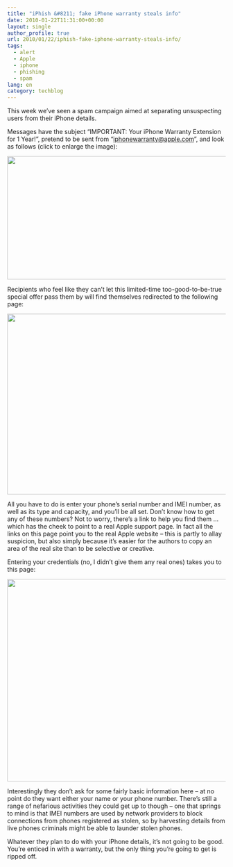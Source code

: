 ```yaml
---
title: "iPhish &#8211; fake iPhone warranty steals info"
date: 2010-01-22T11:31:00+00:00
layout: single
author_profile: true
url: 2010/01/22/iphish-fake-iphone-warranty-steals-info/
tags:
  - alert
  - Apple
  - iphone
  - phishing
  - spam
lang: en
category: techblog
---
```

This week we’ve seen a spam campaign aimed at separating unsuspecting users from their iPhone details.

Messages have the subject “IMPORTANT: Your iPhone Warranty Extension for 1 Year!”, pretend to be sent from “iphonewarranty@apple.com”, and look as follows (click to enlarge the image):

<div>
  <a href="http://1.bp.blogspot.com/_vaUVXcmC3OI/S1mExqcLapI/AAAAAAAAAuQ/06YWX_bmkSE/s1600-h/iphish-message.jpg" imageanchor="1"><img border="0" height="284" src="http://1.bp.blogspot.com/_vaUVXcmC3OI/S1mExqcLapI/AAAAAAAAAuQ/06YWX_bmkSE/s640/iphish-message.jpg" width="640" /></a>
</div>

Recipients who feel like they can’t let this limited-time too-good-to-be-true special offer pass them by will find themselves redirected to the following page:

<div>
  <a href="http://4.bp.blogspot.com/_vaUVXcmC3OI/S1mEzp_CeXI/AAAAAAAAAuY/V3K4CPF6FEg/s1600-h/iphish-page.jpg" imageanchor="1"><img border="0" height="416" src="http://4.bp.blogspot.com/_vaUVXcmC3OI/S1mEzp_CeXI/AAAAAAAAAuY/V3K4CPF6FEg/s640/iphish-page.jpg" width="640" /></a>
</div>

All you have to do is enter your phone’s serial number and IMEI number, as well as its type and capacity, and you’ll be all set. Don’t know how to get any of these numbers? Not to worry, there’s a link to help you find them … which has the cheek to point to a real Apple support page. In fact all the links on this page point you to the real Apple website &#8211; this is partly to allay suspicion, but also simply because it’s easier for the authors to copy an area of the real site than to be selective or creative.

Entering your credentials (no, I didn’t give them any real ones) takes you to this page:

<div>
  <a href="http://1.bp.blogspot.com/_vaUVXcmC3OI/S1mE1teHSRI/AAAAAAAAAug/DOftCYao0OM/s1600-h/iphish-page2.jpg" imageanchor="1"><img border="0" height="466" src="http://1.bp.blogspot.com/_vaUVXcmC3OI/S1mE1teHSRI/AAAAAAAAAug/DOftCYao0OM/s640/iphish-page2.jpg" width="640" /></a>
</div>

Interestingly they don’t ask for some fairly basic information here &#8211; at no point do they want either your name or your phone number. There’s still a range of nefarious activities they could get up to though &#8211; one that springs to mind is that IMEI numbers are used by network providers to block connections from phones registered as stolen, so by harvesting details from live phones criminals might be able to launder stolen phones.

Whatever they plan to do with your iPhone details, it’s not going to be good. You’re enticed in with a warranty, but the only thing you’re going to get is ripped off.
